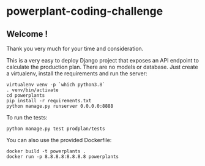 # powerplant-coding-challenge


## Welcome !

Thank you very much for your time and consideration.

This is a very easy to deploy Django project that exposes an API endpoint to calculate the production plan. There are no models or database. Just create a virtualenv, install the requirements and run the server:

```commandline
virtualenv venv -p `which python3.8`
. venv/bin/activate
cd powerplants
pip install -r requirements.txt
python manage.py runserver 0.0.0.0:8888
```

To run the tests:

```commandline
python manage.py test prodplan/tests
```

You can also use the provided Dockerfile:

```commandline
docker build -t powerplants .
docker run -p 8.8.8.8:8.8.8.8 powerplants
```
